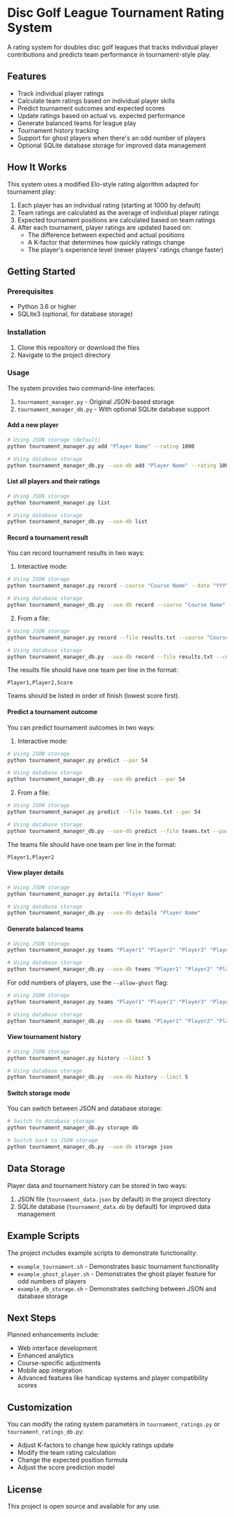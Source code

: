 # Disc Golf League Tournament Rating System

A rating system for doubles disc golf leagues that tracks individual player contributions and predicts team performance in tournament-style play.

## Features

- Track individual player ratings
- Calculate team ratings based on individual player skills
- Predict tournament outcomes and expected scores
- Update ratings based on actual vs. expected performance
- Generate balanced teams for league play
- Tournament history tracking
- Support for ghost players when there's an odd number of players
- Optional SQLite database storage for improved data management

## How It Works

This system uses a modified Elo-style rating algorithm adapted for tournament play:

1. Each player has an individual rating (starting at 1000 by default)
2. Team ratings are calculated as the average of individual player ratings
3. Expected tournament positions are calculated based on team ratings
4. After each tournament, player ratings are updated based on:
   - The difference between expected and actual positions
   - A K-factor that determines how quickly ratings change
   - The player's experience level (newer players' ratings change faster)

## Getting Started

### Prerequisites

- Python 3.6 or higher
- SQLite3 (optional, for database storage)

### Installation

1. Clone this repository or download the files
2. Navigate to the project directory

### Usage

The system provides two command-line interfaces:

1. `tournament_manager.py` - Original JSON-based storage
2. `tournament_manager_db.py` - With optional SQLite database support

#### Add a new player

```bash
# Using JSON storage (default)
python tournament_manager.py add "Player Name" --rating 1000

# Using database storage
python tournament_manager_db.py --use-db add "Player Name" --rating 1000
```

#### List all players and their ratings

```bash
# Using JSON storage
python tournament_manager.py list

# Using database storage
python tournament_manager_db.py --use-db list
```

#### Record a tournament result

You can record tournament results in two ways:

1. Interactive mode:
```bash
# Using JSON storage
python tournament_manager.py record --course "Course Name" --date "YYYY-MM-DD"

# Using database storage
python tournament_manager_db.py --use-db record --course "Course Name" --date "YYYY-MM-DD"
```

2. From a file:
```bash
# Using JSON storage
python tournament_manager.py record --file results.txt --course "Course Name" --date "YYYY-MM-DD"

# Using database storage
python tournament_manager_db.py --use-db record --file results.txt --course "Course Name" --date "YYYY-MM-DD"
```

The results file should have one team per line in the format:
```
Player1,Player2,Score
```
Teams should be listed in order of finish (lowest score first).

#### Predict a tournament outcome

You can predict tournament outcomes in two ways:

1. Interactive mode:
```bash
# Using JSON storage
python tournament_manager.py predict --par 54

# Using database storage
python tournament_manager_db.py --use-db predict --par 54
```

2. From a file:
```bash
# Using JSON storage
python tournament_manager.py predict --file teams.txt --par 54

# Using database storage
python tournament_manager_db.py --use-db predict --file teams.txt --par 54
```

The teams file should have one team per line in the format:
```
Player1,Player2
```

#### View player details

```bash
# Using JSON storage
python tournament_manager.py details "Player Name"

# Using database storage
python tournament_manager_db.py --use-db details "Player Name"
```

#### Generate balanced teams

```bash
# Using JSON storage
python tournament_manager.py teams "Player1" "Player2" "Player3" "Player4" "Player5" "Player6" "Player7" "Player8"

# Using database storage
python tournament_manager_db.py --use-db teams "Player1" "Player2" "Player3" "Player4" "Player5" "Player6" "Player7" "Player8"
```

For odd numbers of players, use the `--allow-ghost` flag:

```bash
# Using JSON storage
python tournament_manager.py teams "Player1" "Player2" "Player3" "Player4" "Player5" "Player6" "Player7" --allow-ghost

# Using database storage
python tournament_manager_db.py --use-db teams "Player1" "Player2" "Player3" "Player4" "Player5" "Player6" "Player7" --allow-ghost
```

#### View tournament history

```bash
# Using JSON storage
python tournament_manager.py history --limit 5

# Using database storage
python tournament_manager_db.py --use-db history --limit 5
```

#### Switch storage mode

You can switch between JSON and database storage:

```bash
# Switch to database storage
python tournament_manager_db.py storage db

# Switch back to JSON storage
python tournament_manager_db.py --use-db storage json
```

## Data Storage

Player data and tournament history can be stored in two ways:

1. JSON file (`tournament_data.json` by default) in the project directory
2. SQLite database (`tournament_data.db` by default) for improved data management

## Example Scripts

The project includes example scripts to demonstrate functionality:

- `example_tournament.sh` - Demonstrates basic tournament functionality
- `example_ghost_player.sh` - Demonstrates the ghost player feature for odd numbers of players
- `example_db_storage.sh` - Demonstrates switching between JSON and database storage

## Next Steps

Planned enhancements include:
- Web interface development
- Enhanced analytics
- Course-specific adjustments
- Mobile app integration
- Advanced features like handicap systems and player compatibility scores

## Customization

You can modify the rating system parameters in `tournament_ratings.py` or `tournament_ratings_db.py`:

- Adjust K-factors to change how quickly ratings update
- Modify the team rating calculation
- Change the expected position formula
- Adjust the score prediction model

## License

This project is open source and available for any use.
